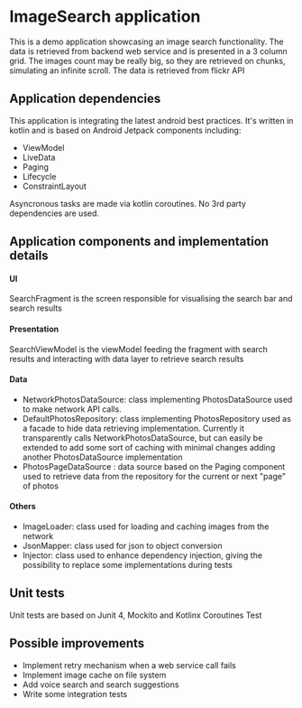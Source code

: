 ImageSearch application
=========================

This is a demo application showcasing an image search functionality. The data is retrieved from backend web service and is presented in a 3 column grid. The images count may be really big, so they are retrieved on chunks, simulating an infinite scroll.
The data is retrieved from flickr API

 Application dependencies
 -------------------------------
This application is integrating the latest android best practices. It's written in kotlin and is based on Android Jetpack components including:
- ViewModel
- LiveData
- Paging
- Lifecycle
- ConstraintLayout

Asyncronous tasks are made via kotlin coroutines.
No 3rd party dependencies are used.

Application components and implementation details
--------------------------------------------------------

#### UI
SearchFragment is the screen responsible for visualising the search bar and search results
#### Presentation
 SearchViewModel is the viewModel feeding the fragment with search results and interacting with data layer to retrieve search results
#### Data
 - NetworkPhotosDataSource: class implementing PhotosDataSource used to make network API calls.
 - DefaultPhotosRepository: class implementing PhotosRepository used as a facade to hide data retrieving implementation. Currently it transparently calls NetworkPhotosDataSource, but can easily be extended to add some sort of caching with minimal changes adding another PhotosDataSource implementation
 - PhotosPageDataSource : data source based on the Paging component used to retrieve data from the repository for the current or next "page" of photos

#### Others
 - ImageLoader: class used for loading and caching images from the network
 - JsonMapper: class used for json to object conversion
 - Injector: class used to enhance dependency injection, giving the possibility to replace some implementations during tests

## Unit tests
 Unit tests are based on Junit 4, Mockito and Kotlinx Coroutines Test

 Possible improvements
 ---------------------
 - Implement retry mechanism when a web service call fails
 - Implement image cache on file system
 - Add voice search and search suggestions
 - Write some integration tests